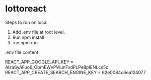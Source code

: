 # lottoreact

Steps to run on local: 
1. Add .env file at root level.
2. Run npm install
3. run npm run.

.env file content



REACT_APP_GOOGLE_API_KEY = AIzaSyAFuo6_ObmEWvPWunFxdPLPeBpIENLcs5o
REACT_APP_CREATE_SEARCH_ENGINE_KEY = 62e0084c6ea124077
   
